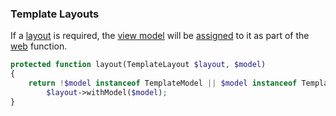 ### Template Layouts
If a [layout](https://github.com/mvc5/mvc5/blob/master/src/View/ViewLayout.php) is required, the [view model](https://github.com/mvc5/mvc5/blob/master/src/View/ViewModel.php) will be [assigned](https://github.com/mvc5/mvc5/blob/master/src/Template/Layout/Layout.php#L33) to it as part of the [web](https://github.com/mvc5/mvc5/blob/master/config/event.php#L23) function.
```php
protected function layout(TemplateLayout $layout, $model)
{
    return !$model instanceof TemplateModel || $model instanceof TemplateLayout ? $model : 
        $layout->withModel($model);
}
```
